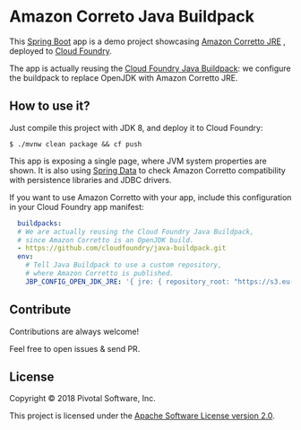 # Amazon Correto Java Buildpack

This [Spring Boot](https://spring.io/projects/spring-boot) app is a demo project showcasing
[Amazon Corretto JRE](https://docs.aws.amazon.com/corretto/latest/corretto-8-ug/what-is-corretto-8.html)
, deployed to [Cloud Foundry](https://www.cloudfoundry.org).

The app is actually reusing the
[Cloud Foundry Java Buildpack](https://github.com/cloudfoundry/java-buildpack):
we configure the buildpack to replace OpenJDK with Amazon Corretto JRE.

## How to use it?

Just compile this project with JDK 8, and deploy it to Cloud Foundry:
```shell
$ ./mvnw clean package && cf push
```

This app is exposing a single page, where JVM system properties are shown.
It is also using [Spring Data](https://spring.io/projects/spring-data)
to check Amazon Corretto compatibility with persistence libraries and JDBC drivers.

If you want to use Amazon Corretto with your app, include this configuration
in your Cloud Foundry app manifest:
```yml
  buildpacks:
  # We are actually reusing the Cloud Foundry Java Buildpack,
  # since Amazon Corretto is an OpenJDK build.
  - https://github.com/cloudfoundry/java-buildpack.git
  env:
    # Tell Java Buildpack to use a custom repository,
    # where Amazon Corretto is published.
    JBP_CONFIG_OPEN_JDK_JRE: '{ jre: { repository_root: "https://s3.eu-west-3.amazonaws.com/corretto-repo-demo/corretto-jre" } }'
```

## Contribute

Contributions are always welcome!

Feel free to open issues & send PR.

## License

Copyright &copy; 2018 Pivotal Software, Inc.

This project is licensed under the [Apache Software License version 2.0](https://www.apache.org/licenses/LICENSE-2.0).
